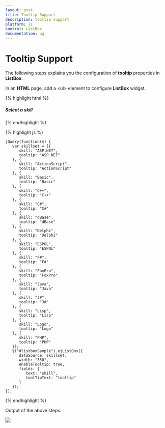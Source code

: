 ```yaml
---
layout: post
title: Tooltip-Support
description: tooltip support
platform: js
control: ListBox
documentation: ug
---
```


# Tooltip Support

The following steps explains you the configuration of **tooltip** properties in **ListBox**.

In an **HTML** page, add a &lt;ul&gt; element to configure **ListBox** widget.

{% highlight html %}

<div id="control">
   <h5 class="ctrllabel">Select a skill</h5>
   <ul id="listboxSample"></ul>
</div>

{% endhighlight %}

{% highlight js %}


    jQuery(function($) {
       var skillset = [{
          skill: "ASP.NET",
          tooltip: "ASP.NET"
       }, {
          skill: "ActionScript",
          tooltip: "ActionScript"
       }, {
          skill: "Basic",
          tooltip: "Basic"
       }, {
          skill: "C++",
          tooltip: "C++"
       }, {
          skill: "C#",
          tooltip: "C#"
       }, {
          skill: "dBase",
          tooltip: "dBase"
       }, {
          skill: "Delphi",
          tooltip: "Delphi"
       }, {
          skill: "ESPOL",
          tooltip: "ESPOL"
       }, {
          skill: "F#",
          tooltip: "F#"
       }, {
          skill: "FoxPro",
          tooltip: "FoxPro"
       }, {
          skill: "Java",
          tooltip: "Java"
       }, {
          skill: "J#",
          tooltip: "J#"
       }, {
          skill: "Lisp",
          tooltip: "Lisp"
       }, {
          skill: "Logo",
          tooltip: "Logo"
       }, {
          skill: "PHP",
          tooltip: "PHP"
       }];
       $("#listboxSample").ejListBox({
          dataSource: skillset,
          width: "350",
          enableTooltip: true,
          fields: {
             text: "skill",
             toolTipText: "tooltip"
          }
       });
    });


{% endhighlight %}

Output of the above steps.

![]("/js/ListBox/Tooltip-Support_images/Tooltip-Support_img1.png")

